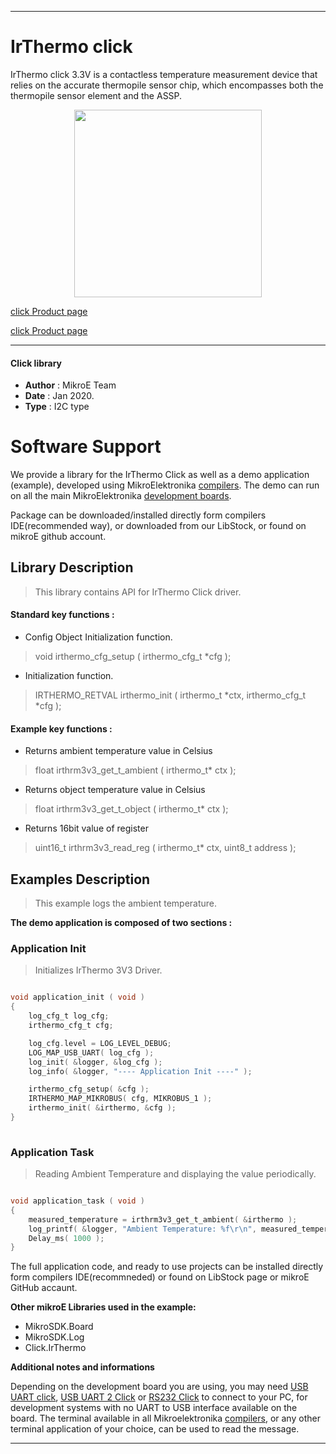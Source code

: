 
---
# IrThermo  click

IrThermo click 3.3V is a contactless temperature measurement device that relies
on the accurate thermopile sensor chip, which encompasses both the thermopile
sensor element and the ASSP. 

<p align="center">
  <img src="https://download.mikroe.com/images/click_for_ide/grupe/irthermo-click-group.png" height=300px>
</p>

[click Product page](<https://www.mikroe.com/irthermo-33v-click>)

[click Product page](<https://www.mikroe.com/irthermo-5v-click>)

---


#### Click library 

- **Author**        : MikroE Team
- **Date**          : Jan 2020.
- **Type**          : I2C type


# Software Support

We provide a library for the IrThermo Click 
as well as a demo application (example), developed using MikroElektronika 
[compilers](https://shop.mikroe.com/compilers). 
The demo can run on all the main MikroElektronika [development boards](https://shop.mikroe.com/development-boards).

Package can be downloaded/installed directly form compilers IDE(recommended way), or downloaded from our LibStock, or found on mikroE github account. 

## Library Description

> This library contains API for IrThermo Click driver.

#### Standard key functions :

- Config Object Initialization function.
> void irthermo_cfg_setup ( irthermo_cfg_t *cfg ); 
 
- Initialization function.
> IRTHERMO_RETVAL irthermo_init ( irthermo_t *ctx, irthermo_cfg_t *cfg );

#### Example key functions :

- Returns ambient temperature value in Celsius
> float irthrm3v3_get_t_ambient ( irthermo_t* ctx );
 
- Returns object temperature value in Celsius
> float irthrm3v3_get_t_object ( irthermo_t* ctx );

- Returns 16bit value of register
> uint16_t irthrm3v3_read_reg ( irthermo_t* ctx, uint8_t address );

## Examples Description

> This example logs the ambient temperature.

**The demo application is composed of two sections :**

### Application Init 

> Initializes IrThermo 3V3 Driver.

```c

void application_init ( void )
{
    log_cfg_t log_cfg;
    irthermo_cfg_t cfg;

    log_cfg.level = LOG_LEVEL_DEBUG;
    LOG_MAP_USB_UART( log_cfg );
    log_init( &logger, &log_cfg );
    log_info( &logger, "---- Application Init ----" );

    irthermo_cfg_setup( &cfg );
    IRTHERMO_MAP_MIKROBUS( cfg, MIKROBUS_1 );
    irthermo_init( &irthermo, &cfg );
}
  
```

### Application Task

> Reading Ambient Temperature and displaying the value periodically.

```c

void application_task ( void )
{
    measured_temperature = irthrm3v3_get_t_ambient( &irthermo );
    log_printf( &logger, "Ambient Temperature: %f\r\n", measured_temperature );
    Delay_ms( 1000 );
}  

```

The full application code, and ready to use projects can be  installed directly form compilers IDE(recommneded) or found on LibStock page or mikroE GitHub accaunt.

**Other mikroE Libraries used in the example:** 

- MikroSDK.Board
- MikroSDK.Log
- Click.IrThermo

**Additional notes and informations**

Depending on the development board you are using, you may need 
[USB UART click](https://shop.mikroe.com/usb-uart-click), 
[USB UART 2 Click](https://shop.mikroe.com/usb-uart-2-click) or 
[RS232 Click](https://shop.mikroe.com/rs232-click) to connect to your PC, for 
development systems with no UART to USB interface available on the board. The 
terminal available in all Mikroelektronika 
[compilers](https://shop.mikroe.com/compilers), or any other terminal application 
of your choice, can be used to read the message.



---